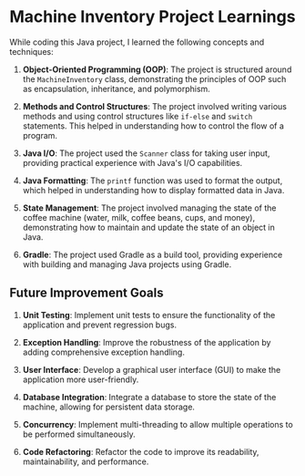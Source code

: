 # Machine Inventory Project Learnings

While coding this Java project, I learned the following concepts and techniques:

1. **Object-Oriented Programming (OOP)**: The project is structured around the `MachineInventory` class, demonstrating the principles of OOP such as encapsulation, inheritance, and polymorphism.

2. **Methods and Control Structures**: The project involved writing various methods and using control structures like `if-else` and `switch` statements. This helped in understanding how to control the flow of a program.

3. **Java I/O**: The project used the `Scanner` class for taking user input, providing practical experience with Java's I/O capabilities.

4. **Java Formatting**: The `printf` function was used to format the output, which helped in understanding how to display formatted data in Java.

5. **State Management**: The project involved managing the state of the coffee machine (water, milk, coffee beans, cups, and money), demonstrating how to maintain and update the state of an object in Java.

6. **Gradle**: The project used Gradle as a build tool, providing experience with building and managing Java projects using Gradle.


## Future Improvement Goals

1. **Unit Testing**: Implement unit tests to ensure the functionality of the application and prevent regression bugs.

2. **Exception Handling**: Improve the robustness of the application by adding comprehensive exception handling.

3. **User Interface**: Develop a graphical user interface (GUI) to make the application more user-friendly.

4. **Database Integration**: Integrate a database to store the state of the machine, allowing for persistent data storage.

5. **Concurrency**: Implement multi-threading to allow multiple operations to be performed simultaneously.

6. **Code Refactoring**: Refactor the code to improve its readability, maintainability, and performance.
